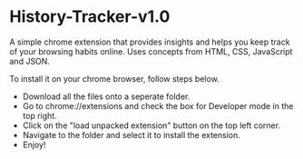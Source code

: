# History-Tracker-v1.0
A simple chrome extension that provides insights and helps you keep track of your browsing habits online. Uses concepts from HTML, CSS, JavaScript and JSON.

To install it on your chrome browser, follow steps below. 
 - Download all the files onto a seperate folder.
 - Go to chrome://extensions and check the box for Developer mode in the top right.
 - Click on the "load unpacked extension" button on the top left corner.
 - Navigate to the folder and select it to install the extension.
 - Enjoy!
